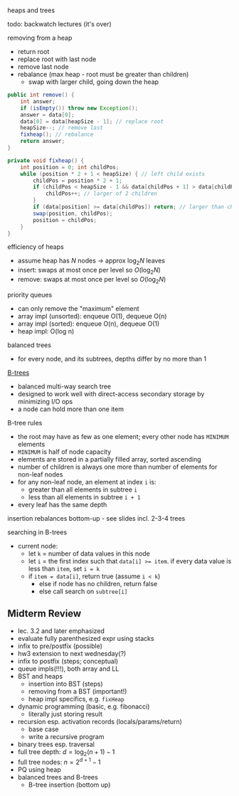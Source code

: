 heaps and trees

todo: backwatch lectures (it's over)

removing from a heap
- return root
- replace root with last node
- remove last node
- rebalance (max heap - root must be greater than children)
	- swap with larger child, going down the heap

```java
public int remove() {
	int answer;
	if (isEmpty()) throw new Exception();
	answer = data[0];
	data[0] = data[heapSize - 1]; // replace root
	heapSize--; // remove last
	fixheap(); // rebalance
	return answer;
}

private void fixheap() {
	int position = 0; int childPos;
	while (position * 2 + 1 < heapSize) { // left child exists
		childPos = position * 2 + 1;
		if (childPos < heapSize - 1 && data[childPos + 1] > data[childPos]) {
			childPos++; // larger of 2 children
		}
		if (data[position] >= data[childPos]) return; // larger than children
		swap(position, childPos);
		position = childPos;
	}
}
```

efficiency of heaps
- assume heap has $N$ nodes -> approx $\log_2N$ leaves
- insert: swaps at most once per level so $O(\log_2N)$
- remove: swaps at most once per level so $O(\log_2N)$

priority queues
- can only remove the "maximum" element
- array impl (unsorted): enqueue O(1), dequeue O(n)
- array impl (sorted): enqueue O(n), dequeue O(1)
- heap impl: O(log n)

balanced trees
- for every node, and its subtrees, depths differ by no more than 1

[B-trees](https://en.wikipedia.org/wiki/B-tree)
- balanced multi-way search tree
- designed to work well with direct-access secondary storage by minimizing I/O ops
- a node can hold more than one item

B-tree rules
- the root may have as few as one element; every other node has `MINIMUM` elements
- `MINIMUM` is half of node capacity
- elements are stored in a partially filled array, sorted ascending
- number of children is always one more than number of elements for non-leaf nodes
- for any non-leaf node, an element at index `i` is:
	- greater than all elements in subtree `i`
	- less than all elements in subtree `i + 1`
- every leaf has the same depth

insertion rebalances bottom-up - see slides incl. 2-3-4 trees

searching in B-trees
- current node:
	- let `k` = number of data values in this node
	- let `i` = the first index such that `data[i] >= item`. if every data value is less than `item`, set `i = k`
	- if `item = data[i]`, return true (assume `i < k`)
		- else if node has no children, return false
		- else call search on `subtree[i]`

## Midterm Review

- lec. 3.2 and later emphasized
- evaluate fully parenthesized expr using stacks
- infix to pre/postfix (possible)
- hw3 extension to next wednesday(?)
- infix to postfix (steps; conceptual)
- queue impls(!!!), both array and LL
- BST and heaps
	- insertion into BST (steps)
	- removing from a BST (important!)
	- heap impl specifics, e.g. `fixHeap`
- dynamic programming (basic, e.g. fibonacci)
	- literally just storing result
- recursion esp. activation records (locals/params/return)
	- base case
	- write a recursive program
- binary trees esp. traversal
- full tree depth: $d=\log_2(n+1)-1$
- full tree nodes: $n=2^{d+1}-1$
- PQ using heap
- balanced trees and B-trees
	- B-tree insertion (bottom up)